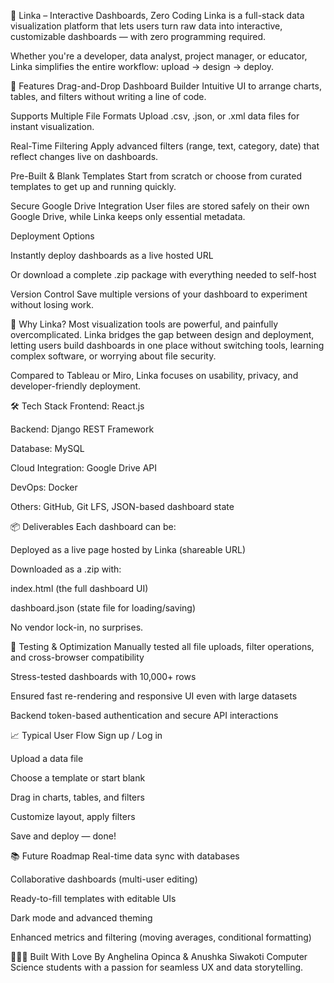 🔗 Linka – Interactive Dashboards, Zero Coding
Linka is a full-stack data visualization platform that lets users turn raw data into interactive, customizable dashboards — with zero programming required.

Whether you're a developer, data analyst, project manager, or educator, Linka simplifies the entire workflow: upload → design → deploy.

🌟 Features
Drag-and-Drop Dashboard Builder
Intuitive UI to arrange charts, tables, and filters without writing a line of code.

Supports Multiple File Formats
Upload .csv, .json, or .xml data files for instant visualization.

Real-Time Filtering
Apply advanced filters (range, text, category, date) that reflect changes live on dashboards.

Pre-Built & Blank Templates
Start from scratch or choose from curated templates to get up and running quickly.

Secure Google Drive Integration
User files are stored safely on their own Google Drive, while Linka keeps only essential metadata.

Deployment Options

Instantly deploy dashboards as a live hosted URL

Or download a complete .zip package with everything needed to self-host

Version Control
Save multiple versions of your dashboard to experiment without losing work.

🧠 Why Linka?
Most visualization tools are powerful, and painfully overcomplicated. Linka bridges the gap between design and deployment, letting users build dashboards in one place without switching tools, learning complex software, or worrying about file security.

Compared to Tableau or Miro, Linka focuses on usability, privacy, and developer-friendly deployment.

🛠 Tech Stack
Frontend: React.js

Backend: Django REST Framework

Database: MySQL

Cloud Integration: Google Drive API

DevOps: Docker

Others: GitHub, Git LFS, JSON-based dashboard state

📦 Deliverables
Each dashboard can be:

Deployed as a live page hosted by Linka (shareable URL)

Downloaded as a .zip with:

index.html (the full dashboard UI)

dashboard.json (state file for loading/saving)

No vendor lock-in, no surprises.

🧪 Testing & Optimization
Manually tested all file uploads, filter operations, and cross-browser compatibility

Stress-tested dashboards with 10,000+ rows

Ensured fast re-rendering and responsive UI even with large datasets

Backend token-based authentication and secure API interactions

📈 Typical User Flow
Sign up / Log in

Upload a data file

Choose a template or start blank

Drag in charts, tables, and filters

Customize layout, apply filters

Save and deploy — done!

📚 Future Roadmap
Real-time data sync with databases

Collaborative dashboards (multi-user editing)

Ready-to-fill templates with editable UIs

Dark mode and advanced theming

Enhanced metrics and filtering (moving averages, conditional formatting)

👩🏽‍💻 Built With Love By
Anghelina Opinca & Anushka Siwakoti
Computer Science students with a passion for seamless UX and data storytelling.
